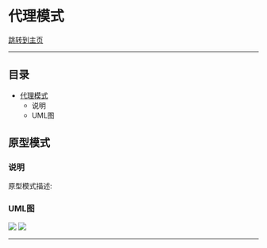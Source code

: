 代理模式  
===========================

 [跳转到主页](/README.md)
 


****
## 目录
* [代理模式](#原型模式)
    * 说明
    * UML图




原型模式
------

### 说明
原型模式描述:

### UML图
![][ProtoTypeUML1]
![][ProtoTypeUML2]



--------------------------------
[csdn]:http://blog.csdn.net/guodongxiaren "我的博客"
[zhihu]:https://www.zhihu.com/people/jellywong "我的知乎，欢迎关注"
[weibo]:http://weibo.com/linpiaochen
[baidu-logo]:http://www.baidu.com/img/bdlogo.gif "百度logo"
[weibo-logo]:/img/weibo.png "点击图片进入我的微博"
[csdn-logo]:/img/csdn.png "我的CSDN博客"
[ProtoTypeUML1]:https://github.com/BXALearn/DesignPattern/raw/master/src/main/resources/Image/ProtoTypeUML1.png
[ProtoTypeUML2]:https://github.com/BXALearn/DesignPattern/raw/master/src/main/resources/Image/ProtoTypeUML2.png